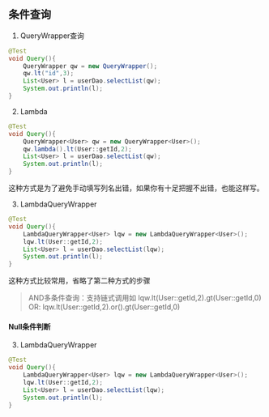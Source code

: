 ## 条件查询
1. QueryWrapper查询
```java
@Test  
void Query(){  
    QueryWrapper qw = new QueryWrapper();  
    qw.lt("id",3);  
    List<User> l = userDao.selectList(qw);  
    System.out.println(l);  
}
```

2. Lambda
```java
@Test  
void Query(){  
    QueryWrapper<User> qw = new QueryWrapper<User>();  
    qw.lambda().lt(User::getId,2);  
    List<User> l = userDao.selectList(qw);  
    System.out.println(l);  
}
```
这种方式是为了避免手动填写列名出错，如果你有十足把握不出错，也能这样写。

3. LambdaQueryWrapper
```java
@Test  
void Query(){  
    LambdaQueryWrapper<User> lqw = new LambdaQueryWrapper<User>();  
    lqw.lt(User::getId,2);  
    List<User> l = userDao.selectList(lqw);  
    System.out.println(l);  
}
```
这种方式比较常用，省略了第二种方式的步骤

> AND多条件查询：支持链式调用如 lqw.lt(User::getId,2).gt(User::getId,0)
> OR: lqw.lt(User::getId,2).or().gt(User::getId,0)


#### Null条件判断
3. LambdaQueryWrapper
```java
@Test  
void Query(){  
    LambdaQueryWrapper<User> lqw = new LambdaQueryWrapper<User>();  
    lqw.lt(User::getId,2);  
    List<User> l = userDao.selectList(lqw);  
    System.out.println(l);  
}
```